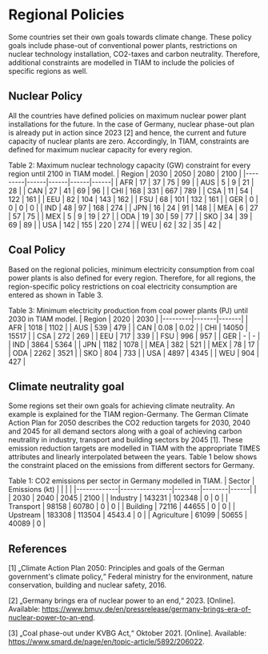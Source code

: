 # Regional Policies

Some countries set their own goals towards climate change. These policy goals include phase-out of conventional power plants, restrictions on nuclear technology installation, CO2-taxes and carbon neutrality.  Therefore, additional constraints are modelled in TIAM to include the policies of specific regions as well. 


## Nuclear Policy

All the countries have defined policies on maximum nuclear power plant installations for the future. In the case of Germany, nuclear phase-out plan is already put in action since 2023 [2] and hence, the current and future capacity of nuclear plants are zero. Accordingly, In TIAM, constraints are defined for maximum nuclear capacity for every region. 

Table 2: Maximum nuclear technology capacity (GW) constraint for every region until 2100 in TIAM model.
| Region  | 2030 | 2050 | 2080 | 2100 |
|---------|------|------|------|------|
| AFR     | 17   | 37   | 75   | 99   |
| AUS     | 5    | 9    | 21   | 28   |
| CAN     | 27   | 41   | 69   | 96   |
| CHI     | 168  | 331  | 667  | 789  |
| CSA     | 11   | 54   | 122  | 161  |
| EEU     | 82   | 104  | 143  | 162  |
| FSU     | 68   | 101  | 132  | 161  |
| GER     | 0    | 0    | 0    | 0    |
| IND     | 48   | 97   | 168  | 274  |
| JPN     | 16   | 24   | 91   | 148  |
| MEA     | 6    | 27   | 57   | 75   |
| MEX     | 5    | 9    | 19   | 27   |
| ODA     | 19   | 30   | 59   | 77   |
| SKO     | 34   | 39   | 69   | 89   |
| USA     | 142  | 155  | 220  | 274  |
| WEU     | 62   | 32   | 35   | 42   |

## Coal Policy

Based on the regional policies, minimum electricity consumption from coal power plants is also defined for every region. Therefore, for all regions, the region-specific policy restrictions on coal electricity consumption are entered as shown in Table 3.

Table 3: Minimum electricity production from coal power plants (PJ) until 2030 in TIAM model. 
| Region  | 2020  | 2030  |
|---------|-------|-------|
| AFR     | 1018  | 1102  |
| AUS     | 539   | 479   |
| CAN     | 0.08  | 0.02  |
| CHI     | 14050 | 15517 |
| CSA     | 272   | 269   |
| EEU     | 717   | 339   |
| FSU     | 996   | 957   |
| GER     | -     | -     |
| IND     | 3864  | 5364  |
| JPN     | 1182  | 1078  |
| MEA     | 382   | 521   |
| MEX     | 78    | 17    |
| ODA     | 2262  | 3521  |
| SKO     | 804   | 733   |
| USA     | 4897  | 4345  |
| WEU     | 904   | 427   |

## Climate neutrality goal

Some regions set their own goals for achieving climate neutrality. An example is explained for the TIAM region-Germany. The German Climate Action Plan for 2050 describes the CO2 reduction targets for 2030, 2040 and 2045 for all demand sectors along with a goal of achieving carbon neutrality in industry, transport and building sectors by 2045 [1]. These emission reduction targets are modelled in TIAM with the appropriate TIMES attributes and linearly interpolated between the years. Table 1 below shows the constraint placed on the emissions from different sectors for Germany. 

Table 1: CO2 emissions per sector in Germany modelled in TIAM.
| Sector      | Emissions (kt) |        |        |      |
|-------------|----------------|--------|--------|------|
|             | 2030           | 2040   | 2045   | 2100 |
| Industry    | 143231         | 102348 | 0      | 0    |
| Transport   | 98158          | 60780  | 0      | 0    |
| Building    | 72116          | 44655  | 0      | 0    |
| Upstream    | 183308         | 113504 | 4543.4 | 0    |
| Agriculture | 61099          | 50655  | 40089  | 0    |

## References

[1] 	„Climate Action Plan 2050: Principles and goals of the German government's climate policy,“ Federal ministry for the environment, nature conservation, building and nuclear safety, 2016.

[2] 	„Germany brings era of nuclear power to an end,“ 2023. [Online]. Available: https://www.bmuv.de/en/pressrelease/germany-brings-era-of-nuclear-power-to-an-end.

[3] 	„Coal phase-out under KVBG Act,“ Oktober 2021. [Online]. Available: https://www.smard.de/page/en/topic-article/5892/206022.
